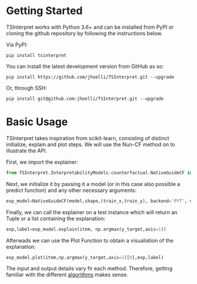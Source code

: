 # Getting Started

TSInterpret works with Python 3.6+ and can be installed from PyPI or cloning the github repository by following the instructions below.

Via PyPI: 
```shell
pip install tsinterpret
```

You can install the latest development version from GitHub as so:
```shell
pip install https://github.com/jhoelli/TSInterpret.git --upgrade
```

Or, through SSH:
```shell
pip install git@github.com:jhoelli/TSInterpret.git --upgrade
```

# Basic Usage 

TSInterpret takes inspiration from scikit-learn, consisting of distinct initialize, explain and plot steps. We will use the Nun-CF method on to illustrate the API.

First, we import the explainer:
``` py
from TSInterpret.InterpretabilityModels.counterfactual.NativeGuideCF import NativeGuideCF
```

Next, we initialize it by passing it a model (or in this case also possible a predict function) and any other necessary arguments:
``` py
exp_model=NativeGuideCF(model,shape,(train_x,train_y), backend='PYT', mode='feat',method='dtw_bary_center')
```

Finally, we can call the explainer on a test instance which will return an Tuple or a list containing the explanation:

``` py
exp,label=exp_model.explain(item, np.argmax(y_target,axis=1))
```

Afterwads we can use the Plot Function to obtain a visualiation of the explanation: 

``` py
exp_model.plot(item,np.argmax(y_target,axis=1)[0],exp,label)
```

The input and output details vary fir each method. Therefore, getting familiar with the different [algorithms](AlgorithmOverview.md) makes sense.  